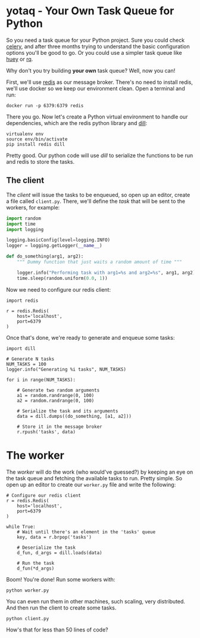 # yotaq - Your Own Task Queue for Python

So you need a task queue for your Python project. Sure you could check [celery](http://www.celeryproject.org/), and after three months trying to understand the basic configuration options you'll be good to go. Or you could use a simpler task queue like [huey](https://github.com/coleifer/huey) or [rq](http://python-rq.org/).

Why don't you try building **your own** task queue? Well, now you can!

First, we'll use [redis](https://redis.io/) as our message broker. There's no need to install redis, we'll use docker so we keep our environment clean. Open a terminal and run:

    docker run -p 6379:6379 redis
    
There you go. Now let's create a Python virtual environment to handle our dependencies, which are the redis python library and [dill](https://pypi.python.org/pypi/dill):

    virtualenv env
    source env/bin/activate
    pip install redis dill
    
Pretty good. Our python code will use _dill_ to serialize the functions to be run and redis to store the tasks. 

## The client

The _client_ will issue the tasks to be enqueued, so open up an editor, create a file called `client.py`. There, we'll define the _task_ that will be sent to the workers, for example:

```python
import random
import time
import logging

logging.basicConfig(level=logging.INFO)
logger = logging.getLogger(__name__)

def do_something(arg1, arg2):
    """ Dummy function that just waits a random amount of time """

    logger.info("Performing task with arg1=%s and arg2=%s", arg1, arg2)
    time.sleep(random.uniform(0.0, 1))
```

Now we need to configure our redis client:

    import redis
    
    r = redis.Redis(
        host='localhost',
        port=6379
    )
    
Once that's done, we're ready to generate and enqueue some tasks:

    import dill
    
    # Generate N tasks
    NUM_TASKS = 100
    logger.info("Generating %i tasks", NUM_TASKS)

    for i in range(NUM_TASKS):

        # Generate two random arguments                                                                                       
        a1 = random.randrange(0, 100)
        a2 = random.randrange(0, 100)

        # Serialize the task and its arguments                                                                                
        data = dill.dumps((do_something, [a1, a2]))

        # Store it in the message broker                                                                                      
        r.rpush('tasks', data)

# The worker

The _worker_ will do the work (who would've guessed?) by keeping an eye on the task queue and fetching the available tasks to run. Pretty simple. So open up an editor to create our `worker.py` file and write the following:

    # Configure our redis client 
    r = redis.Redis(
        host='localhost',
        port=6379
    )

    while True:
        # Wait until there's an element in the 'tasks' queue
        key, data = r.brpop('tasks')

        # Deserialize the task
        d_fun, d_args = dill.loads(data)

        # Run the task
        d_fun(*d_args)

Boom! You're done! Run some workers with:

    python worker.py
    
You can even run them in other machines, such scaling, very distributed. And then run the client to create some tasks.

    python client.py
    
How's that for less than 50 lines of code?
